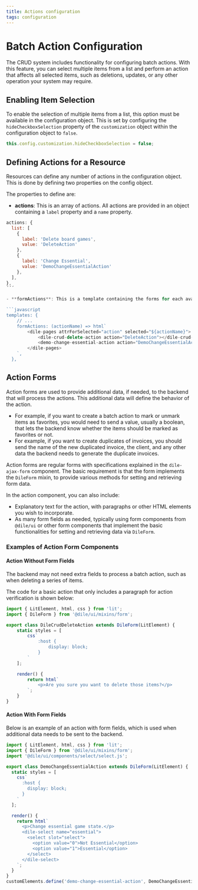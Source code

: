 ```yaml
---
title: Actions configuration
tags: configuration
---
```


# Batch Action Configuration

The CRUD system includes functionality for configuring batch actions. With this feature, you can select multiple items from a list and perform an action that affects all selected items, such as deletions, updates, or any other operation your system may require.

## Enabling Item Selection

To enable the selection of multiple items from a list, this option must be available in the configuration object. This is set by configuring the `hideCheckboxSelection` property of the `customization` object within the configuration object to `false`.

```javascript
this.config.customization.hideCheckboxSelection = false;
```

## Defining Actions for a Resource

Resources can define any number of actions in the configuration object. This is done by defining two properties on the config object.


The properties to define are:

- **actions**: This is an array of actions. All actions are provided in an object containing a `label` property and a `name` property.

```javascript
actions: {
  list: [
    {
      label: 'Delete board games',
      value: 'DeleteAction'
    },
    {
      label: 'Change Essential',
      value: 'DemoChangeEssentialAction'
    },
  ],
},
´´´

- **formActions**: This is a template containing the forms for each available action. To select the correct form, a `dile-pages` component is used, with the selected action value as the key to determine which form to display. Each action form element is defined in a separate component, as described below.

```javascript
templates: {
    // ...
    formActions: (actionName) => html`
        <dile-pages attrForSelected="action" selected="${actionName}">
            <dile-crud-delete-action action="DeleteAction"></dile-crud-delete-action>
            <demo-change-essential-action action="DemoChangeEssentialAction"></demo-change-essential-action>
        </dile-pages>
    `,
  },
```

## Action Forms

Action forms are used to provide additional data, if needed, to the backend that will process the actions. This additional data will define the behavior of the action.

- For example, if you want to create a batch action to mark or unmark items as favorites, you would need to send a value, usually a boolean, that lets the backend know whether the items should be marked as favorites or not.
- For example, if you want to create duplicates of invoices, you should send the name of the new duplicated invoice, the client, and any other data the backend needs to generate the duplicate invoices.

Action forms are regular forms with specifications explained in the `dile-ajax-form` component. The basic requirement is that the form implements the `DileForm` mixin, to provide various methods for setting and retrieving form data.

In the action component, you can also include:

- Explanatory text for the action, with paragraphs or other HTML elements you wish to incorporate.
- As many form fields as needed, typically using form components from `@dile/ui` or other form components that implement the basic functionalities for setting and retrieving data via `DileForm`.

### Examples of Action Form Components

#### Action Without Form Fields

The backend may not need extra fields to process a batch action, such as when deleting a series of items.

The code for a basic action that only includes a paragraph for action verification is shown below:

```javascript
import { LitElement, html, css } from 'lit';
import { DileForm } from '@dile/ui/mixins/form';

export class DileCrudDeleteAction extends DileForm(LitElement) {
    static styles = [
        css`
            :host {
                display: block;
            }
        `
    ];

    render() {
        return html`
            <p>Are you sure you want to delete those items?</p>
        `;
    }
}
```

#### Action With Form Fields

Below is an example of an action with form fields, which is used when additional data needs to be sent to the backend.

```javascript
import { LitElement, html, css } from 'lit';
import { DileForm } from '@dile/ui/mixins/form';
import '@dile/ui/components/select/select.js';

export class DemoChangeEssentialAction extends DileForm(LitElement) {
  static styles = [
    css`
      :host {
        display: block;
      }
    `
  ];

  render() {
    return html`
      <p>Change essential game state.</p>
      <dile-select name="essential">
        <select slot="select">
          <option value="0">Not Essential</option>
          <option value="1">Essential</option>
        </select>
      </dile-select>
    `;
  }
}
customElements.define('demo-change-essential-action', DemoChangeEssentialAction);
```